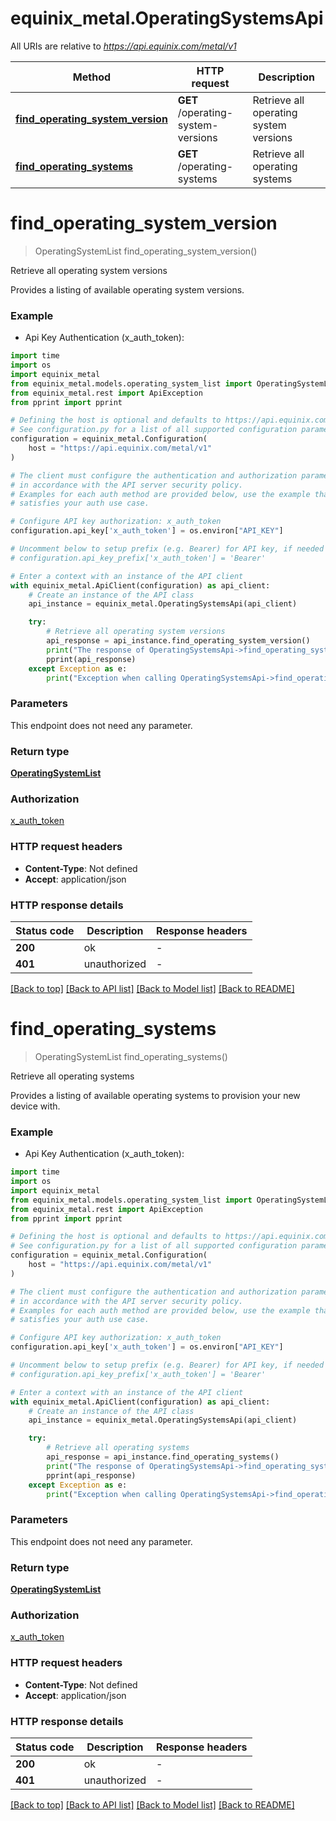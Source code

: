 # equinix_metal.OperatingSystemsApi

All URIs are relative to *https://api.equinix.com/metal/v1*

Method | HTTP request | Description
------------- | ------------- | -------------
[**find_operating_system_version**](OperatingSystemsApi.md#find_operating_system_version) | **GET** /operating-system-versions | Retrieve all operating system versions
[**find_operating_systems**](OperatingSystemsApi.md#find_operating_systems) | **GET** /operating-systems | Retrieve all operating systems


# **find_operating_system_version**
> OperatingSystemList find_operating_system_version()

Retrieve all operating system versions

Provides a listing of available operating system versions.

### Example

* Api Key Authentication (x_auth_token):
```python
import time
import os
import equinix_metal
from equinix_metal.models.operating_system_list import OperatingSystemList
from equinix_metal.rest import ApiException
from pprint import pprint

# Defining the host is optional and defaults to https://api.equinix.com/metal/v1
# See configuration.py for a list of all supported configuration parameters.
configuration = equinix_metal.Configuration(
    host = "https://api.equinix.com/metal/v1"
)

# The client must configure the authentication and authorization parameters
# in accordance with the API server security policy.
# Examples for each auth method are provided below, use the example that
# satisfies your auth use case.

# Configure API key authorization: x_auth_token
configuration.api_key['x_auth_token'] = os.environ["API_KEY"]

# Uncomment below to setup prefix (e.g. Bearer) for API key, if needed
# configuration.api_key_prefix['x_auth_token'] = 'Bearer'

# Enter a context with an instance of the API client
with equinix_metal.ApiClient(configuration) as api_client:
    # Create an instance of the API class
    api_instance = equinix_metal.OperatingSystemsApi(api_client)

    try:
        # Retrieve all operating system versions
        api_response = api_instance.find_operating_system_version()
        print("The response of OperatingSystemsApi->find_operating_system_version:\n")
        pprint(api_response)
    except Exception as e:
        print("Exception when calling OperatingSystemsApi->find_operating_system_version: %s\n" % e)
```



### Parameters
This endpoint does not need any parameter.

### Return type

[**OperatingSystemList**](OperatingSystemList.md)

### Authorization

[x_auth_token](../README.md#x_auth_token)

### HTTP request headers

 - **Content-Type**: Not defined
 - **Accept**: application/json

### HTTP response details
| Status code | Description | Response headers |
|-------------|-------------|------------------|
**200** | ok |  -  |
**401** | unauthorized |  -  |

[[Back to top]](#) [[Back to API list]](../README.md#documentation-for-api-endpoints) [[Back to Model list]](../README.md#documentation-for-models) [[Back to README]](../README.md)

# **find_operating_systems**
> OperatingSystemList find_operating_systems()

Retrieve all operating systems

Provides a listing of available operating systems to provision your new device with.

### Example

* Api Key Authentication (x_auth_token):
```python
import time
import os
import equinix_metal
from equinix_metal.models.operating_system_list import OperatingSystemList
from equinix_metal.rest import ApiException
from pprint import pprint

# Defining the host is optional and defaults to https://api.equinix.com/metal/v1
# See configuration.py for a list of all supported configuration parameters.
configuration = equinix_metal.Configuration(
    host = "https://api.equinix.com/metal/v1"
)

# The client must configure the authentication and authorization parameters
# in accordance with the API server security policy.
# Examples for each auth method are provided below, use the example that
# satisfies your auth use case.

# Configure API key authorization: x_auth_token
configuration.api_key['x_auth_token'] = os.environ["API_KEY"]

# Uncomment below to setup prefix (e.g. Bearer) for API key, if needed
# configuration.api_key_prefix['x_auth_token'] = 'Bearer'

# Enter a context with an instance of the API client
with equinix_metal.ApiClient(configuration) as api_client:
    # Create an instance of the API class
    api_instance = equinix_metal.OperatingSystemsApi(api_client)

    try:
        # Retrieve all operating systems
        api_response = api_instance.find_operating_systems()
        print("The response of OperatingSystemsApi->find_operating_systems:\n")
        pprint(api_response)
    except Exception as e:
        print("Exception when calling OperatingSystemsApi->find_operating_systems: %s\n" % e)
```



### Parameters
This endpoint does not need any parameter.

### Return type

[**OperatingSystemList**](OperatingSystemList.md)

### Authorization

[x_auth_token](../README.md#x_auth_token)

### HTTP request headers

 - **Content-Type**: Not defined
 - **Accept**: application/json

### HTTP response details
| Status code | Description | Response headers |
|-------------|-------------|------------------|
**200** | ok |  -  |
**401** | unauthorized |  -  |

[[Back to top]](#) [[Back to API list]](../README.md#documentation-for-api-endpoints) [[Back to Model list]](../README.md#documentation-for-models) [[Back to README]](../README.md)

